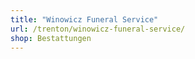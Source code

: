 ```yaml
---
title: "Winowicz Funeral Service"
url: /trenton/winowicz-funeral-service/
shop: Bestattungen
---
```

